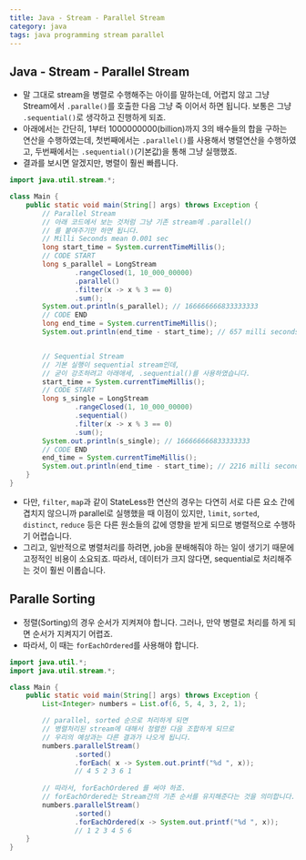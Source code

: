 ```yaml
---
title: Java - Stream - Parallel Stream
category: java
tags: java programming stream parallel
---
```


## Java - Stream - Parallel Stream

- 말 그대로 stream을 병렬로 수행해주는 아이를 말하는데, 어렵지 않고 그냥 Stream에서 `.paralle()`를 호출한 다음 그냥 죽 이어서 하면 됩니다. 보통은 그냥 `.sequential()`로 생각하고 진행하게 되죠.
- 아래에서는 간단히, 1부터 1000000000(billion)까지 3의 배수들의 합을 구하는 연산을 수행하였는데, 첫번째에서는 `.parallel()`를 사용해서 병렬연산을 수행하였고, 두번째에서는 `.sequential()`(기본값)을 통해 그냥 실행했죠.
- 결과를 보시면 알겠지만, 병렬이 훨씬 빠릅니다.

```java
import java.util.stream.*;

class Main {
    public static void main(String[] args) throws Exception {
        // Parallel Stream
        // 아래 코드에서 보는 것처럼 그냥 기존 stream에 .parallel()
        // 를 붙여주기만 하면 됩니다.
        // Milli Seconds mean 0.001 sec
        long start_time = System.currentTimeMillis();
        // CODE START
        long s_parallel = LongStream
                .rangeClosed(1, 10_000_00000)
                .parallel()
                .filter(x -> x % 3 == 0)
                .sum();
        System.out.println(s_parallel); // 166666666833333333
        // CODE END
        long end_time = System.currentTimeMillis();
        System.out.println(end_time - start_time); // 657 milli seconds


        // Sequential Stream
        // 기본 실행이 sequential stream인데,
        // 굳이 강조하려고 아래애세, .sequential()를 사용하였습니다.
        start_time = System.currentTimeMillis();
        // CODE START
        long s_single = LongStream
                .rangeClosed(1, 10_000_00000)
                .sequential()
                .filter(x -> x % 3 == 0)
                .sum();
        System.out.println(s_single); // 166666666833333333
        // CODE END
        end_time = System.currentTimeMillis();
        System.out.println(end_time - start_time); // 2216 milli seconds
    }
}
```

- 다만, `filter`, `map`과 같이 StateLess한 연산의 경우는 다연히 서로 다른 요소 간에 겹치지 않으니까 parallel로 실행했을 때 이점이 있지만, `limit`, `sorted`, `distinct`, `reduce` 등은 다른 원소들의 값에 영향을 받게 되므로 병렬적으로 수행하기 어렵습니다.
- 그리고, 일반적으로 병렬처리를 하려면, job을 분배해줘야 하는 일이 생기기 때문에 고정적인 비용이 소요되죠. 따라서, 데이터가 크지 않다면, sequential로 처리해주는 것이 훨씬 이롭습니다.

## Paralle Sorting

- 정렬(Sorting)의 경우 순서가 지켜져야 합니다. 그러나, 만약 병렬로 처리를 하게 되면 순서가 지켜지기 어렵죠.
- 따라서, 이 때는 `forEachOrdered`를 사용해야 합니다.

```java
import java.util.*;
import java.util.stream.*;

class Main {
    public static void main(String[] args) throws Exception {
        List<Integer> numbers = List.of(6, 5, 4, 3, 2, 1);

        // parallel, sorted 순으로 처리하게 되면
        // 병렬처리된 stream에 대해서 정렬한 다음 조합하게 되므로
        // 우리의 예상과는 다른 결과가 나오게 됩니다.
        numbers.parallelStream()
                .sorted()
                .forEach( x -> System.out.printf("%d ", x));
                // 4 5 2 3 6 1
        
        // 따라서, forEachOrdered 를 써야 하죠.
        // forEachOrdered는 Stream간의 기존 순서를 유지해준다는 것을 의미합니다.
        numbers.parallelStream()
                .sorted()
                .forEachOrdered(x -> System.out.printf("%d ", x));
                // 1 2 3 4 5 6
    }
}
```

